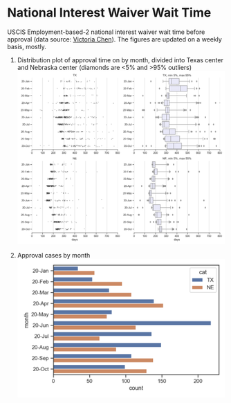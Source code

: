 # National Interest Waiver Wait Time
USCIS Employment-based-2 national interest waiver wait time before approval (data source: [Victoria Chen](https://www.wegreened.com/eb1_niw_approvals)). The figures are updated on a weekly basis, mostly.

1. Distribution plot of approval time on by month, divided into Texas center and Nebraska center (diamonds are <5% and >95% outliers)
![Figure_1](https://github.com/happy-fish-01/National_interest_waiver_waittime/blob/main/fig1.png)

2. Approval cases by month
![Figure_2](https://github.com/happy-fish-01/National_interest_waiver_waittime/blob/main/fig2.png)

